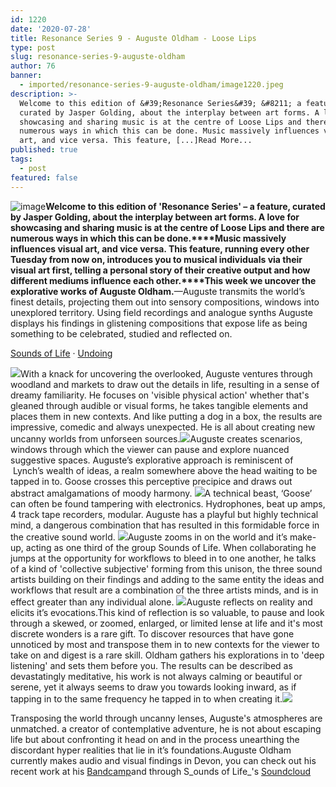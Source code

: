 ```yaml
---
id: 1220
date: '2020-07-28'
title: Resonance Series 9 - Auguste Oldham - Loose Lips
type: post
slug: resonance-series-9-auguste-oldham
author: 76
banner:
  - imported/resonance-series-9-auguste-oldham/image1220.jpeg
description: >-
  Welcome to this edition of &#39;Resonance Series&#39; &#8211; a feature,
  curated by Jasper Golding, about the interplay between art forms. A love for
  showcasing and sharing music is at the centre of Loose Lips and there are
  numerous ways in which this can be done. Music massively influences visual
  art, and vice versa. This feature, [...]Read More...
published: true
tags:
  - post
featured: false
---
```

![image](../imported/resonance-series-9-auguste-oldham/image1220.jpeg)**Welcome to this edition of 'Resonance Series' – a feature, curated by Jasper Golding, about the interplay between art forms. A love for showcasing and sharing music is at the centre of Loose Lips and there are numerous ways in which this can be done.****Music massively influences visual art, and vice versa. This feature, running every other Tuesday from now on, introduces you to musical individuals via their visual art first, telling a personal story of their creative output and how different mediums influence each other.****This week we uncover the explorative works of Auguste Oldham.**—Auguste transmits the world’s finest details, projecting them out into sensory compositions, windows into unexplored territory. Using field recordings and analogue synths Auguste displays his findings in glistening compositions that expose life as being something to be celebrated, studied and reflected on.

[Sounds of Life](https://soundcloud.com/700ok "Sounds of Life") · [Undoing](https://soundcloud.com/700ok/undoing "Undoing")

![](https://lh6.googleusercontent.com/Yoj8iGlB6uJN2vZYS0V-swhsfOWEi8aqlEQFHZoKE3JKSqbM6a-F5DGspmEcewemKPVqaePQFSmf-fuiUNG0BLKUkPh-tS-Cpj0WRghZASP798EkL3cflqcDUbDqz_Uc3uDUkhYb)With a knack for uncovering the overlooked, Auguste ventures through woodland and markets to draw out the details in life, resulting in a sense of dreamy familiarity. He focuses on 'visible physical action' whether that's gleaned through audible or visual forms, he takes tangible elements and places them in new contexts. And like putting a dog in a box, the results are impressive, comedic and always unexpected. He is all about creating new uncanny worlds from unforseen sources.![](https://lh5.googleusercontent.com/0kRAgvyfITbhKIveccPo6ZMz6TuYq5rSXxBUNUFYFkyTq0Dx3k_5PUUboh_oRLnE-rEEXtqGcPpKbZkIUpeefpV7ZdGssXjOSUId5ryDiqRvaD6PrQg_9tkPwdWp7CAT5dXWqC0Y)Auguste creates scenarios, windows through which the viewer can pause and explore nuanced suggestive spaces. Auguste’s explorative approach is reminiscent of  Lynch’s wealth of ideas, a realm somewhere above the head waiting to be tapped in to. Goose crosses this perceptive precipice and draws out abstract amalgamations of moody harmony. ![](https://lh5.googleusercontent.com/dLpNjZZvioQSVkublOUIHXIWX4tjGFfWIGmSbyQfuqXPE4h6uS4W4ncrPA8muTQ2AyrbrRQLZ5w-J4UWHSKfJTRLxBSLjvlu7Uz5K0OhN6ernuL0PAiYG3Y-2KuCko8Ix2OwMOxV)A technical beast, ‘Goose’ can often be found tampering with electronics. Hydrophones, beat up amps, 4 track tape recorders, modular. Auguste has a playful but highly technical mind, a dangerous combination that has resulted in this formidable force in the creative sound world. ![](https://lh3.googleusercontent.com/_xP0-w9WEIgWhWgaIxHyxXLoQqULQwRUSve5MHJHZLzXgKFN1mutzzekQ9a2DP2LG3n6CxlfF3TZSXxF97w2eL2_H2p1W1H8rUSATyPc8gdD2oi2eVz3eMWq6IR9rmgymVqo1LUB)Auguste zooms in on the world and it’s make-up, acting as one third of the group Sounds of Life. When collaborating he jumps at the opportunity for workflows to bleed in to one another, he talks of a kind of 'collective subjective' forming from this unison, the three sound artists building on their findings and adding to the same entity the ideas and workflows that result are a combination of the three artists minds, and is in effect greater than any individual alone. ![](https://lh4.googleusercontent.com/768nCaqnsmcOU2xttp7Ha8V8q5IxiEZy-0iSSA4CoJna6PwV1cmX9dnlaQ-67pCHXV68g9va6Kb0qg6vFkTjiXGQe_s1F5yRmk1n5QztxMEM6Mdp3LZwBmuaG9zyirMqcrEDE3Ma)Auguste reflects on reality and elicits it’s evocations.This kind of reflection is so valuable, to pause and look through a skewed, or zoomed, enlarged, or limited lense at life and it's most discrete wonders is a rare gift. To discover resources that have gone unnoticed by most and transpose them in to new contexts for the viewer to take on and digest is a rare skill. Oldham gathers his explorations in to 'deep listening' and sets them before you. The results can be described as devastatingly meditative, his work is not always calming or beautiful or serene, yet it always seems to draw you towards looking inward, as if tapping in to the same frequency he tapped in to when creating it.![](https://lh4.googleusercontent.com/SoXMQDqC-R8YpleGS6UCuIChS7Z7rK0HcUyQq-_yYheq5U92bLAy8uc7yNNsU5jYoZ-OKLC53ycPwoCHngTYDRaLmGGEH_RFVP49F-nCqArN6eTQDYe6_xxsiPpJD8PU74pbObX9)

Transposing the world through uncanny lenses, Auguste's atmospheres are unmatched. a creator of contemplative adventure, he is not about escaping life but about confronting it head on and in the process unearthing the discordant hyper realities that lie in it’s foundations.Auguste Oldham currently makes audio and visual findings in Devon, you can check out his recent work at his [](https://augusteoldham.bandcamp.com/?fbclid=IwAR3bzZ-GZ9NyesFKUjtpwNKNBMEoxB-QMnAPRgyo2WQHOvt89LOFSF_md7U)[Bandcamp](https://augusteoldham.bandcamp.com/?fbclid=IwAR3bzZ-GZ9NyesFKUjtpwNKNBMEoxB-QMnAPRgyo2WQHOvt89LOFSF_md7U)and through S_ounds of Life_'s [](https://soundcloud.com/700ok?fbclid=IwAR3XX791WwbFWFnYIoLtx9NBrJry-GKQiXlNvNnmo9JxRHzzXfmdbuFoaoI)[Soundcloud](https://soundcloud.com/700ok?fbclid=IwAR3XX791WwbFWFnYIoLtx9NBrJry-GKQiXlNvNnmo9JxRHzzXfmdbuFoaoI)